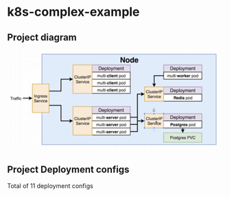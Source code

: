 # k8s-complex-example

## Project diagram
![Project Diagram](https://raw.githubusercontent.com/sushant-bose/k8s-complex-example/master/ProjectDiagram.png)


## Project Deployment configs

Total of 11 deployment configs


